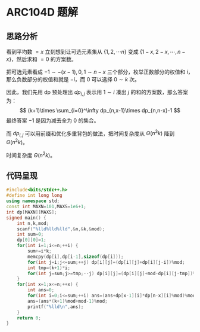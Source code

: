 # ARC104D 题解



## 思路分析

看到平均数 $=x$ 立刻想到让可选元素集从 $\{1,2,\cdots n\}$ 变成 $\{1-x,2-x,\cdots ,n-x\}$，然后求和 $=0$ 的方案数。

把可选元素看成 $-1\sim -(x-1),0,1\sim n-x$ 三个部分，枚举正数部分的权值和 $i$，那么负数部分的权值和就是 $-i$，而 $0$ 可以选择 $0\sim k$ 次。

因此，我们先用 dp 预处理出 $dp_{i,j}$ 表示用 $1\sim i$ 凑出 $j$ 的和的方案数，那么答案为：
$$
(k+1)\times \sum_{i=0}^\infty dp_{n,x-1}\times dp_{n,n-x}-1
$$
最终答案 $-1$ 是因为减去全为 $0$ 的集合。

而 $dp_{i,j}$ 可以用前缀和优化多重背包的做法，把时间复杂度从 $\Theta(n^3k)$ 降到 $\Theta(n^2k)$。

时间复杂度 $\Theta(n^2k)$。

## 代码呈现

```cpp
#include<bits/stdc++.h>
#define int long long
using namespace std;
const int MAXN=101,MAXS=1e6+1;
int dp[MAXN][MAXS];
signed main() {
	int n,k,mod;
	scanf("%lld%lld%lld",&n,&k,&mod);
	int sum=0;
	dp[0][0]=1;
	for(int i=1;i<=n;++i) {
		sum+=i*k;
		memcpy(dp[i],dp[i-1],sizeof(dp[i]));
		for(int j=i;j<=sum;++j) dp[i][j]=(dp[i][j]+dp[i][j-i])%mod;
		int tmp=(k+1)*i;
		for(int j=sum;j>=tmp;--j) dp[i][j]=(dp[i][j]+mod-dp[i][j-tmp])%mod;
	}
	for(int x=1;x<=n;++x) {
		int ans=0;
		for(int i=0;i<=sum;++i) ans=(ans+dp[x-1][i]*dp[n-x][i]%mod)%mod;
		ans=(ans*(k+1)%mod+mod-1)%mod;
		printf("%lld\n",ans);
	}
	return 0;
}
```

